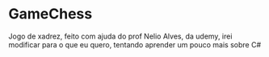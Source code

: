# GameChess
Jogo de xadrez, feito com ajuda do prof Nelio Alves, da udemy, irei modificar para o que eu quero, tentando aprender um pouco mais sobre C#
